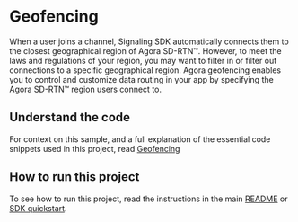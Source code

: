 # Geofencing

When a user joins a channel, Signaling SDK automatically connects them to the closest geographical region of Agora SD-RTN™. However, to meet the laws and regulations of your region, you may want to filter in or filter out connections to a specific geographical region. Agora geofencing enables you to control and customize data routing in your app by specifying the Agora SD-RTN™ region users connect to.

## Understand the code

For context on this sample, and a full explanation of the essential code snippets used in this project, read 
[Geofencing](https://docs-beta.agora.io/en/signaling/enable-features/geofencing?platform=web)


## How to run this project

To see how to run this project, read the instructions in the main [README](../../README.md) or [SDK quickstart](https://docs-beta.agora.io/en/signaling/get-started/get-started-sdk).

